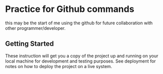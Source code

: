 # Practice for Github commands

this may be the start of me using the github for future collaboration with other programmer/developer.

## Getting Started

These instruction will get you a copy of the project up and running on your local machine for
development and testing purposes. See deployment for notes on how to deploy the project on a 
live system.